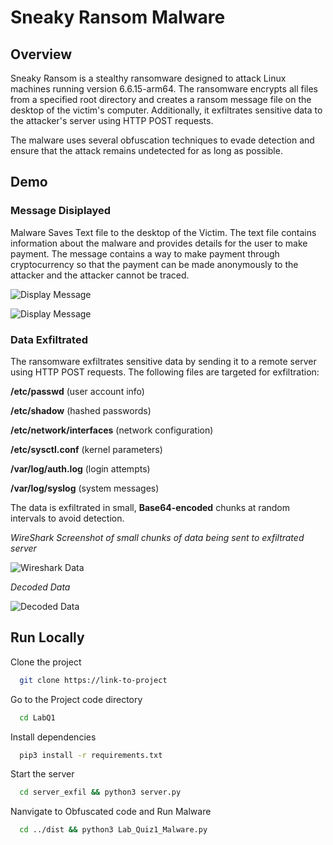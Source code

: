 # Sneaky Ransom Malware
## Overview
Sneaky Ransom is a stealthy ransomware designed to attack Linux machines running version 6.6.15-arm64. The ransomware encrypts all files from a specified root directory and creates a ransom message file on the desktop of the victim's computer. Additionally, it exfiltrates sensitive data to the attacker's server using HTTP POST requests.

The malware uses several obfuscation techniques to evade detection and ensure that the attack remains undetected for as long as possible.


## Demo
### Message Disiplayed
Malware Saves Text file to the desktop of the Victim. The text file contains information about the malware and provides details for the user to make payment.
The message contains a way to make payment through cryptocurrency so that the payment can be made anonymously to the attacker and the attacker cannot be traced.

![Display Message](https://snipboard.io/x07vAP.jpg)

![Display Message](https://snipboard.io/A7nv24.jpg)

### Data Exfiltrated
The ransomware exfiltrates sensitive data by sending it to a remote server using HTTP POST requests. The following files are targeted for exfiltration:

**/etc/passwd** (user account info)

**/etc/shadow** (hashed passwords)

**/etc/network/interfaces** (network configuration)

**/etc/sysctl.conf** (kernel parameters)

**/var/log/auth.log** (login attempts)

**/var/log/syslog** (system messages)


The data is exfiltrated in small, **Base64-encoded** chunks at random intervals to avoid detection.

*WireShark Screenshot of small chunks of data being sent to exfiltrated server*

![Wireshark Data](https://snipboard.io/qnuScP.jpg)


 *Decoded Data*

 ![Decoded Data](https://snipboard.io/ux0iry.jpg)
## Run Locally

Clone the project

```bash
  git clone https://link-to-project
```

Go to the Project code directory

```bash
  cd LabQ1
```

Install dependencies
```bash
  pip3 install -r requirements.txt
```

Start the server

```bash
  cd server_exfil && python3 server.py
```

Nanvigate to Obfuscated code and Run Malware

```bash
  cd ../dist && python3 Lab_Quiz1_Malware.py
```

